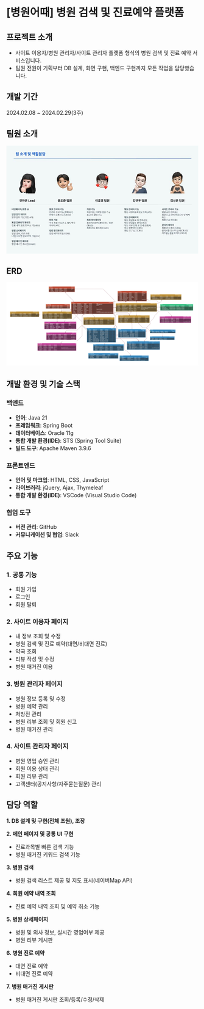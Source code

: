 # [병원어때] 병원 검색 및 진료예약 플랫폼
## 프로젝트 소개
- 사이트 이용자/병원 관리자/사이트 관리자 플랫폼 형식의 병원 검색 및 진료 예약 서비스입니다.
- 팀원 전원이 기획부터 DB 설계, 화면 구현, 백엔드 구현까지 모든 작업을 담당했습니다.

## 개발 기간
2024.02.08 ~ 2024.02.29(3주)

## 팀원 소개
![팀소개이미지](https://github.com/haeunsh/howHospital/blob/main/%ED%8C%80%EC%86%8C%EA%B0%9C%EB%B0%8F%EC%97%AD%ED%95%A0%EB%B6%84%EB%8B%B4.jpg)

## ERD
![ERD이미지](https://github.com/haeunsh/howHospital/blob/main/howhospital_erd.png)

## 개발 환경 및 기술 스택
### 백엔드
- **언어**: Java 21
- **프레임워크**: Spring Boot
- **데이터베이스**: Oracle 11g
- **통합 개발 환경(IDE)**: STS (Spring Tool Suite)
- **빌드 도구**: Apache Maven 3.9.6

### 프론트엔드
- **언어 및 마크업**: HTML, CSS, JavaScript
- **라이브러리**: jQuery, Ajax, Thymeleaf
- **통합 개발 환경(IDE)**: VSCode (Visual Studio Code)

### 협업 도구
- **버전 관리**: GitHub
- **커뮤니케이션 및 협업**: Slack

## 주요 기능
### 1. 공통 기능
  - 회원 가입
  - 로그인
  - 회원 탈퇴

### 2. 사이트 이용자 페이지 
  - 내 정보 조회 및 수정
  - 병원 검색 및 진료 예약(대면/비대면 진료)
  - 약국 조회
  - 리뷰 작성 및 수정
  - 병원 매거진 이용

### 3. 병원 관리자 페이지
  - 병원 정보 등록 및 수정
  - 병원 예약 관리
  - 처방전 관리
  - 병원 리뷰 조회 및 회원 신고
  - 병원 매거진 관리

### 4. 사이트 관리자 페이지
  - 병원 영업 승인 관리
  - 회원 이용 상태 관리
  - 회원 리뷰 관리
  - 고객센터(공지사항/자주묻는질문) 관리

## 담당 역할
**1. DB 설계 및 구현(전체 조원), 조장**

**2. 메인 페이지 및 공통 UI 구현**

  - 진료과목별 빠른 검색 기능
  - 병원 매거진 키워드 검색 기능

**3. 병원 검색**

  - 병원 검색 리스트 제공 및 지도 표시(네이버Map API)

**4. 회원 예약 내역 조회**

  - 진료 예약 내역 조회 및 예약 취소 기능

**5. 병원 상세페이지**

  - 병원 및 의사 정보, 실시간 영업여부 제공
  - 병원 리뷰 게시판
    
**6. 병원 진료 예약**

  - 대면 진료 예약
  - 비대면 진료 예약

**7. 병원 매거진 게시판**

  - 병원 매거진 게시판 조회/등록/수정/삭제
